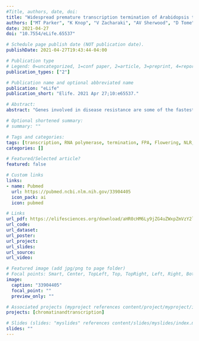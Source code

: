 ```yaml
---
#Title, authors, date, doi:
title: "Widespread premature transcription termination of Arabidopsis thaliana NLR genes by the spen protein FPA"
authors: ["MT Parker", "K Knop", "V Zacharaki", "AV Sherwood", "D Tome", "X Yu", "PGP Martin", "J Beynon", "SD Michaels", "GJ Barton", "GG Simpson"]
date: 2021-04-27
doi: "10.7554/eLife.65537"

# Schedule page publish date (NOT publication date).
publishDate: 2021-04-27T19:43:44-04:00

# Publication type
# Legend: 0=uncategorized, 1=conf paper, 2=article, 3=preprint, 4=report, 5=book, 6=book chapter, 7=thesis, 8=patent
publication_types: ["2"]

# Publication name and optional abbreviated name
publication: "eLife"
publication_short: "Elife. 2021 Apr 27;10:e65537."

# Abstract:
abstract: "Genes involved in disease resistance are some of the fastest evolving and most diverse components of genomes. Large numbers of nucleotide-binding, leucine-rich repeat (NLR) genes are found in plant genomes and are required for disease resistance. However, NLRs can trigger autoimmunity, disrupt beneficial microbiota or reduce fitness. It is therefore crucial to understand how NLRs are controlled. Here we show that the RNA-binding protein FPA mediates widespread premature cleavage and polyadenylation of NLR transcripts, thereby controlling their functional expression and impacting immunity. Using long-read Nanopore direct RNA sequencing, we resolved the complexity of NLR transcript processing and gene annotation. Our results uncover a co-transcriptional layer of NLR control with implications for understanding the regulatory and evolutionary dynamics of NLRs in the immune responses of plants."

# Optional shortened summary:
# summary: ""

# Tags and categories:
tags: [transcription, RNA polymerase, termination, FPA, Flowering, NLR, ChIP-seq, bioinformatics]
categories: []

# Featured/Selected article?
featured: false

# Custom links
links:
- name: Pubmed
  url: https://pubmed.ncbi.nlm.nih.gov/33904405
  icon_pack: ai
  icon: pubmed

# Links
url_pdf: https://elifesciences.org/download/aHR0cHM6Ly9jZG4uZWxpZmVzY2llbmNlcy5vcmcvYXJ0aWNsZXMvNjU1MzcvZWxpZmUtNjU1MzctdjEucGRmP2Nhbm9uaWNhbFVyaT1odHRwczovL2VsaWZlc2NpZW5jZXMub3JnL2FydGljbGVzLzY1NTM3/elife-65537-v1.pdf?_hash=4b9%2FxlrXUTbL2%2BV3fAYw9oQnPdoILN1KdkaUujMuw3U%3D
url_code:
url_dataset:
url_poster:
url_project:
url_slides:
url_source:
url_video:

# Featured image (add jpg/png to page folder)
# Focal points: Smart, Center, TopLeft, Top, TopRight, Left, Right, BottomLeft, Bottom, BottomRight
image: 
  caption: "33904405"
  focal_point: ""
  preview_only: ""

# Associated projects (myproject references content/project/myproject/index.md)
projects: [chromatinandtranscription]

# Slides (slides: "myslides" references content/slides/myslides/index.md)
slides: ""
---
```

